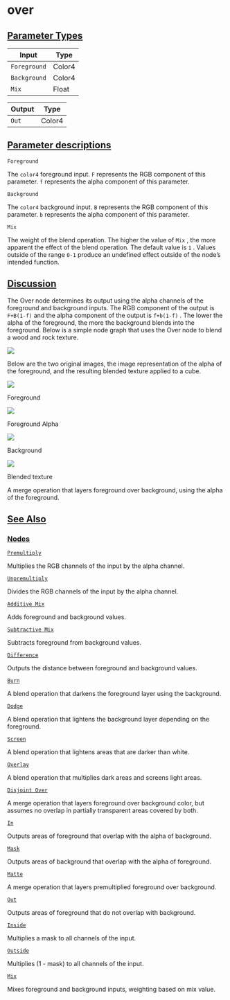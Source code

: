 # over


[Parameter Types](/documentation/shadergraph/compositing/over#Parameter-Types)
------------------------------------------------------------------------------

| Input | Type |
| --- | --- |
| `Foreground` | Color4 |
| `Background` | Color4 |
| `Mix` | Float |

| Output | Type |
| --- | --- |
| `Out` | Color4 |

[Parameter descriptions](/documentation/shadergraph/compositing/over#Parameter-descriptions)
--------------------------------------------------------------------------------------------

`Foreground` 

 The
 `color4` 
 foreground input.
 `F` 
 represents the RGB component of this parameter.
 `f` 
 represents the alpha component of this parameter.
 

`Background` 

 The
 `color4` 
 background input.
 `B` 
 represents the RGB component of this parameter.
 `b` 
 represents the alpha component of this parameter.
 

`Mix` 

 The weight of the blend operation. The higher the value of
 `Mix` 
 , the more apparent the effect of the blend operation. The default value is
 `1` 
 . Values outside of the range
 `0-1` 
 produce an undefined effect outside of the node’s intended function.
 

[Discussion](/documentation/shadergraph/compositing/over#Discussion)
--------------------------------------------------------------------

 The Over node determines its output using the alpha channels of the foreground and background inputs. The RGB component of the output is
 `F+B(1-f)` 
 and the alpha component of the output is
 `f+b(1-f)` 
 . The lower the alpha of the foreground, the more the background blends into the foreground. Below is a simple node graph that uses the Over node to blend a wood and rock texture.
 

![](https://docs-assets.developer.apple.com/published/503d8805c54670aacb2736562f018f3a/OverGraph.png)

 Below are the two original images, the image representation of the alpha of the foreground, and the resulting blended texture applied to a cube.
 

![](https://docs-assets.developer.apple.com/published/aeaf3eaedbb1788dd10bf6b091c35397/MaskMaterial1.png)

 Foreground
 

![](https://docs-assets.developer.apple.com/published/c5085a56de96794b0a52e09d7596a2d4/MaskMaterialAlpha.png)

 Foreground Alpha
 

![](https://docs-assets.developer.apple.com/published/12a56b955ca2c7eaf5c644f2ae3b9464/DisjointOverMaterial2.png)

 Background
 

![](https://docs-assets.developer.apple.com/published/5c3c4fbe9151465a0b07c0df62c429df/OverMaterial.png)

 Blended texture
 

 A merge operation that layers foreground over background, using the alpha of the foreground.

[See Also](/documentation/shadergraph/compositing/over#see-also)
----------------------------------------------------------------

### [Nodes](/documentation/shadergraph/compositing/over#nodes)

[`Premultiply`](/documentation/shadergraph/compositing/premultiply)

 Multiplies the RGB channels of the input by the alpha channel.
 

[`Unpremultiply`](/documentation/shadergraph/compositing/unpremultiply)

 Divides the RGB channels of the input by the alpha channel.
 

[`Additive Mix`](/documentation/shadergraph/compositing/additive-mix)

 Adds foreground and background values.
 

[`Subtractive Mix`](/documentation/shadergraph/compositing/subtractive-mix)

 Subtracts foreground from background values.
 

[`Difference`](/documentation/shadergraph/compositing/difference)

 Outputs the distance between foreground and background values.
 

[`Burn`](/documentation/shadergraph/compositing/burn)

 A blend operation that darkens the foreground layer using the background.
 

[`Dodge`](/documentation/shadergraph/compositing/dodge)

 A blend operation that lightens the background layer depending on the foreground.
 

[`Screen`](/documentation/shadergraph/compositing/screen)

 A blend operation that lightens areas that are darker than white.
 

[`Overlay`](/documentation/shadergraph/compositing/overlay)

 A blend operation that multiplies dark areas and screens light areas.
 

[`Disjoint Over`](/documentation/shadergraph/compositing/disjoint-over)

 A merge operation that layers foreground over background color, but assumes no overlap in partially transparent areas covered by both.
 

[`In`](/documentation/shadergraph/compositing/in)

 Outputs areas of foreground that overlap with the alpha of background.
 

[`Mask`](/documentation/shadergraph/compositing/mask)

 Outputs areas of background that overlap with the alpha of foreground.
 

[`Matte`](/documentation/shadergraph/compositing/matte)

 A merge operation that layers premultiplied foreground over background.
 

[`Out`](/documentation/shadergraph/compositing/out)

 Outputs areas of foreground that do not overlap with background.
 

[`Inside`](/documentation/shadergraph/compositing/inside)

 Multiplies a mask to all channels of the input.
 

[`Outside`](/documentation/shadergraph/compositing/outside)

 Multiplies (1 - mask) to all channels of the input.
 

[`Mix`](/documentation/shadergraph/compositing/mix)

 Mixes foreground and background inputs, weighting based on mix value.
 

